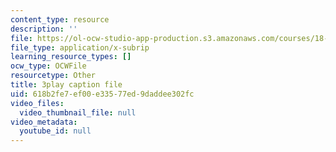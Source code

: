 ```yaml
---
content_type: resource
description: ''
file: https://ol-ocw-studio-app-production.s3.amazonaws.com/courses/18-086-mathematical-methods-for-engineers-ii-spring-2006/618b2fe7ef00e33577ed9daddee302fc_LtNVodIs1dI.srt
file_type: application/x-subrip
learning_resource_types: []
ocw_type: OCWFile
resourcetype: Other
title: 3play caption file
uid: 618b2fe7-ef00-e335-77ed-9daddee302fc
video_files:
  video_thumbnail_file: null
video_metadata:
  youtube_id: null
---
```

